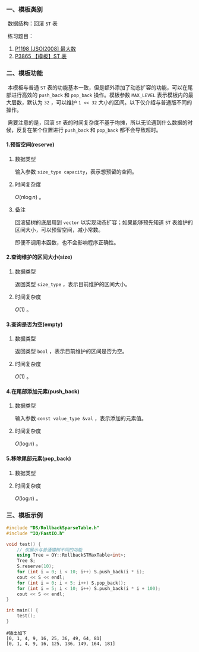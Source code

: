 ### 一、模板类别

​	数据结构：回滚 `ST` 表

​	练习题目：

1. [P1198 [JSOI2008] 最大数](https://www.luogu.com.cn/problem/P1198)
2. [P3865 【模板】ST 表](https://www.luogu.com.cn/problem/P3865)



### 二、模板功能

​		本模板与普通 `ST` 表的功能基本一致，但是额外添加了动态扩容的功能，可以在尾部进行高效的 `push_back` 和 `pop_back` 操作。模板参数 `MAX_LEVEL` 表示模板内的最大层数，默认为 `32` ，可以维护 `1 << 32` 大小的区间。以下仅介绍与普通版不同的操作。

​		需要注意的是，回滚 `ST` 表的时间复杂度不基于均摊，所以无论遇到什么数据的时候，反复在某个位置进行 `push_back` 和 `pop_back` 都不会导致超时。

#### 1.预留空间(reserve)

1. 数据类型

   输入参数 `size_type capacity`​ ，表示想预留的空间。

2. 时间复杂度

   $O(n\log n)$ 。

3. 备注

   回滚猫树的底层用到 `vector` 以实现动态扩容；如果能够预先知道 `ST` 表维护的区间大小，可以预留空间，减小常数。
   
   即便不调用本函数，也不会影响程序正确性。


#### 2.查询维护的区间大小(size)

1. 数据类型

   返回类型 `size_type` ，表示目前维护的区间大小。

2. 时间复杂度

   $O(1)$ 。
   

#### 3.查询是否为空(empty)

1. 数据类型

   返回类型 `bool` ，表示目前维护的区间是否为空。

2. 时间复杂度

    $O(1)$  。

#### 4.在尾部添加元素(push_back)

1. 数据类型

   输入参数 `const value_type &val` ，表示添加的元素值。

2. 时间复杂度

    $O(\log n)$  。



#### 5.移除尾部元素(pop_back)

1. 数据类型

2. 时间复杂度

    $O(\log n)$ 。


### 三、模板示例

```c++
#include "DS/RollbackSparseTable.h"
#include "IO/FastIO.h"

void test() {
    // 仅展示与普通猫树不同的功能
    using Tree = OY::RollbackSTMaxTable<int>;
    Tree S;
    S.reserve(10);
    for (int i = 0; i < 10; i++) S.push_back(i * i);
    cout << S << endl;
    for (int i = 0; i < 5; i++) S.pop_back();
    for (int i = 5; i < 10; i++) S.push_back(i * i + 100);
    cout << S << endl;
}

int main() {
    test();
}
```

```
#输出如下
[0, 1, 4, 9, 16, 25, 36, 49, 64, 81]
[0, 1, 4, 9, 16, 125, 136, 149, 164, 181]

```

